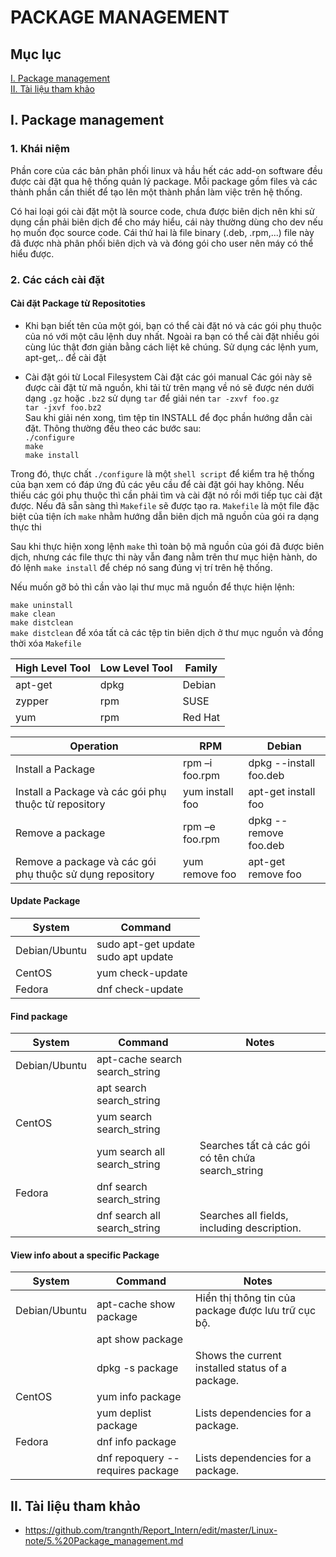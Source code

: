 # PACKAGE MANAGEMENT  
## Mục lục
[I. Package management](#packagemanagement)</br>
[II. Tài liệu tham khảo](#tailieuthamkhao)

<a name="packagemanagement"></a>
## I. Package management
### 1. Khái niệm
Phần core của các bản phân phối linux và hầu hết các add-on software đều được cài đặt qua hệ thống quản lý package. Mỗi package gồm files và các thành phần cần thiết để tạo lên một thành phần làm việc trên hệ thống.

Có hai loại gói cài đặt một là source code, chưa được biên dịch nên khi sử dụng cần phải biên dịch để cho máy hiểu, cái này thường dùng cho dev nếu họ muốn đọc source code. Cái thứ hai là file binary (.deb, .rpm,...) file này đã được nhà phân phối biên dịch và và đóng gói cho user nên máy có thể hiểu được.

### 2. Các cách cài đặt
#### Cài đặt Package từ Repositoties

- Khi bạn biết tên của một gói, bạn có thể cài đặt nó và các gói phụ thuộc của nó với một câu lệnh duy nhất. Ngoài ra bạn có thể cài đặt nhiều gói cùng lúc thật đơn giản bằng cách liệt kê chúng. Sử dụng các lệnh yum, apt-get,.. để cài đặt

- Cài đặt gói từ Local Filesystem
Cài đặt các gói manual
Các gói này sẽ được cài đặt từ mã nguồn, khi tải từ trên mạng về nó sẽ được nén dưới dạng `.gz` hoặc `.bz2` sử dụng `tar` để giải nén
`tar -zxvf foo.gz`</br>
`tar -jxvf foo.bz2`</br>
Sau khi giải nén xong, tìm tệp tin INSTALL để đọc phần hướng dẫn cài đặt. Thông thường đều theo các bước sau:</br>
`./configure`</br>
`make`</br>
`make install`

Trong đó, thực chất `./configure` là một `shell script` để kiểm tra hệ thống của bạn xem có đáp ứng đủ các yêu cầu để cài đặt gói hay không. Nếu thiếu các gói phụ thuộc thì cần phải tìm và cài đặt nó rồi mới tiếp tục cài đặt được. Nếu đã sẵn sàng thì `Makefile` sẽ được tạo ra. `Makefile` là một file đặc biệt của tiện ích `make` nhằm hướng dẫn biên dịch mã nguồn của gói ra dạng thực thi

Sau khi thực hiện xong lệnh `make` thì toàn bộ mã nguồn của gói đã được biên dịch, nhưng các file thực thi này vẫn đang nằm trên thư mục hiện hành, do đó lệnh `make install` để chép nó sang đúng vị trí trên hệ thống.

Nếu muốn gỡ bỏ thì cần vào lại thư mục mã nguồn để thực hiện lệnh:

`make uninstall`</br>
`make clean`</br>
`make distclean`</br>
`make distclean` để xóa tất cả các tệp tin biên dịch ở thư mục nguồn và đồng thời xóa `Makefile`

| High Level Tool | Low Level Tool | Family |
|-----------------|----------------|--------|
|apt-get| dpkg | Debian |
|zypper | rpm | SUSE |
|yum | rpm | Red Hat |

|Operation | RPM | Debian |
|----------|-----|--------|
|Install a Package | rpm –i foo.rpm |	dpkg --install foo.deb |
|Install a Package và các gói phụ thuộc từ repository | yum install foo	| apt-get install foo |
|Remove a package	| rpm –e foo.rpm | dpkg --remove foo.deb|
|Remove a package và các gói phụ thuộc sử dụng repository	| yum remove foo | apt-get remove foo|

#### Update Package

| System |	Command |
|--------|---------|
|Debian/Ubuntu |	sudo apt-get update</br> sudo apt update |
|CentOS | yum check-update |
|Fedora | dnf check-update |

#### Find package

| System | Command | Notes |
|--------|---------|-------|
| Debian/Ubuntu	| apt-cache search search_string | |
| | apt search search_string |	|
| CentOS | yum search search_string | |
| | yum search all search_string | Searches tất cả các gói có tên chứa search_string |
| Fedora | dnf search search_string | |
| | dnf search all search_string | Searches all fields, including description. |

#### View info about a specific Package

| System | Command | Notes |
|--------|---------|-------|
| Debian/Ubuntu	| apt-cache show package | Hiển thị thông tin của package được lưu trữ cục bộ.|
| | apt show package | |
| | dpkg -s package | Shows the current installed status of a package. |
| CentOS | yum info package | |	
| |yum deplist package | Lists dependencies for a package.|
| Fedora | dnf info package | |	
| |dnf repoquery --requires package | Lists dependencies for a package.|

<a name="tailieuthamkhao"></a>
## II. Tài liệu tham khảo
- https://github.com/trangnth/Report_Intern/edit/master/Linux-note/5.%20Package_management.md
